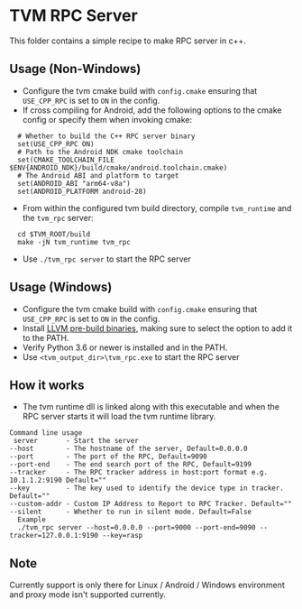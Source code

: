 <!--- Licensed to the Apache Software Foundation (ASF) under one -->
<!--- or more contributor license agreements.  See the NOTICE file -->
<!--- distributed with this work for additional information -->
<!--- regarding copyright ownership.  The ASF licenses this file -->
<!--- to you under the Apache License, Version 2.0 (the -->
<!--- "License"); you may not use this file except in compliance -->
<!--- with the License.  You may obtain a copy of the License at -->

<!---   http://www.apache.org/licenses/LICENSE-2.0 -->

<!--- Unless required by applicable law or agreed to in writing, -->
<!--- software distributed under the License is distributed on an -->
<!--- "AS IS" BASIS, WITHOUT WARRANTIES OR CONDITIONS OF ANY -->
<!--- KIND, either express or implied.  See the License for the -->
<!--- specific language governing permissions and limitations -->
<!--- under the License. -->

# TVM RPC Server
This folder contains a simple recipe to make RPC server in c++.

## Usage (Non-Windows)
- Configure the tvm cmake build with `config.cmake` ensuring that `USE_CPP_RPC` is set to `ON` in the config.
- If cross compiling for Android, add the following options to the cmake config or specify them when invoking cmake:
```
  # Whether to build the C++ RPC server binary
  set(USE_CPP_RPC ON)
  # Path to the Android NDK cmake toolchain
  set(CMAKE_TOOLCHAIN_FILE $ENV{ANDROID_NDK}/build/cmake/android.toolchain.cmake)
  # The Android ABI and platform to target
  set(ANDROID_ABI "arm64-v8a")
  set(ANDROID_PLATFORM android-28)
```
- From within the configured tvm build directory, compile `tvm_runtime` and the `tvm_rpc` server:
```
  cd $TVM_ROOT/build
  make -jN tvm_runtime tvm_rpc
```
- Use `./tvm_rpc server` to start the RPC server

## Usage (Windows)
- Configure the tvm cmake build with `config.cmake` ensuring that `USE_CPP_RPC` is set to `ON` in the config.
- Install [LLVM pre-build binaries](https://releases.llvm.org/download.html), making sure to select the option to add it to the PATH.
- Verify Python 3.6 or newer is installed and in the PATH.
- Use `<tvm_output_dir>\tvm_rpc.exe` to start the RPC server

## How it works
- The tvm runtime dll is linked along with this executable and when the RPC server starts it will load the tvm runtime library.

```
Command line usage
 server       - Start the server
--host        - The hostname of the server, Default=0.0.0.0
--port        - The port of the RPC, Default=9090
--port-end    - The end search port of the RPC, Default=9199
--tracker     - The RPC tracker address in host:port format e.g. 10.1.1.2:9190 Default=""
--key         - The key used to identify the device type in tracker. Default=""
--custom-addr - Custom IP Address to Report to RPC Tracker. Default=""
--silent      - Whether to run in silent mode. Default=False
  Example
  ./tvm_rpc server --host=0.0.0.0 --port=9000 --port-end=9090 --tracker=127.0.0.1:9190 --key=rasp
```

## Note
Currently support is only there for Linux / Android / Windows environment and proxy mode isn't supported currently.
